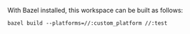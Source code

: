 With Bazel installed, this workspace can be built as follows:
```
bazel build --platforms=//:custom_platform //:test
```

